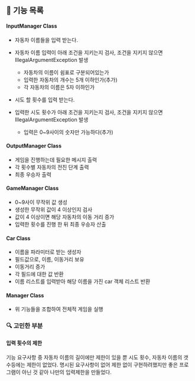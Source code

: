 ## 🚀 기능 목록

#### InputManager Class
- 자동차 이름들을 입력 받는다.
- 자동차 이름 입력이 아래 조건을 지키는지 검사, 조건을 지키지 않으면 IllegalArgumentException 발생
  - 자동차의 이름이 쉼표로 구분되어있는가
  - 입력한 자동차의 개수는 5개 이하인가(추가)
  - 각 자동차의 이름은 5자 이하인가

- 시도 할 횟수를 입력 받는다.
- 입력한 시도 횟수가 아래 조건을 지키는지 검사, 조건을 지키지 않으면 IllegalArgumentException 발생
  - 입력은 0~9사이의 숫자만 가능하다(추가)

#### OutputManager Class
- 게임을 진행하는데 필요한 메시지 출력
- 각 횟수별 자동차의 전진 단계 출력
- 최종 우승자 출력

#### GameManager Class
- 0~9사이 무작위 값 생성
- 생성한 무작위 값이 4 이상인지 검사
- 값이 4 이상이면 해당 자동차의 이동 거리 증가
- 입력한 횟수를 진행 한 뒤 최종 우승자 산출

#### Car Class
- 이름을 파라미터로 받는 생성자
- 필드값으로, 이름, 이동거리 보유
- 이동거리 증가
- 각 필드에 대한 값 반환
- 이름 리스트를 입력받아 해당 이름을 가진 car 객체 리스트 반환

#### Manager Class
- 위 기능들을 조합하여 전체적 게임을 실행


### 🔍 고민한 부분
#### 입력 횟수의 제한
기능 요구사항 중 자동차 이름의 길이에만 제한이 있을 뿐 시도 횟수, 자동차 이름의 갯수등에는 제한이 없었다.
명시된 요구사항이 없어 제한 없이 구현하려했지만 좋은 프로그램이 아닌 것 같아 나만의 입력제한을 만들었다.
